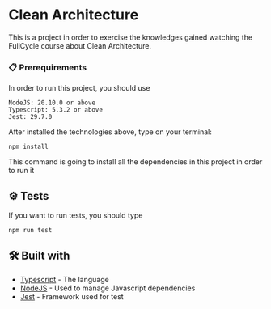# Clean Architecture

This is a project in order to exercise the knowledges gained watching the FullCycle course about Clean Architecture.

### 📋 Prerequirements

In order to run this project, you should use

```
NodeJS: 20.10.0 or above
Typescript: 5.3.2 or above
Jest: 29.7.0

```

After installed the technologies above, type on your terminal:

```
npm install
```

This command is going to install all the dependencies in this project in order to run it

## ⚙️ Tests

If you want to run tests, you should type 
```
npm run test
```

## 🛠️ Built with

* [Typescript](https://www.typescriptlang.org/docs/) - The language 
* [NodeJS](https://nodejs.org/en) - Used to manage Javascript dependencies
* [Jest](https://jestjs.io/pt-BR/) - Framework used for test